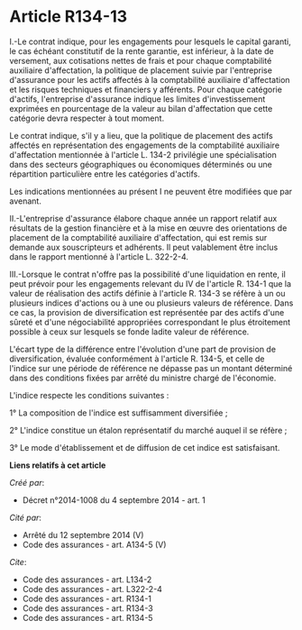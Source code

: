 # Article R134-13

I.-Le contrat indique, pour les engagements pour lesquels le capital garanti, le cas échéant constitutif de la rente
garantie, est inférieur, à la date de versement, aux cotisations nettes de frais et pour chaque comptabilité auxiliaire
d'affectation, la politique de placement suivie par l'entreprise d'assurance pour les actifs affectés à la comptabilité
auxiliaire d'affectation et les risques techniques et financiers y afférents. Pour chaque catégorie d'actifs, l'entreprise
d'assurance indique les limites d'investissement exprimées en pourcentage de la valeur au bilan d'affectation que cette
catégorie devra respecter à tout moment. 

Le contrat indique, s'il y a lieu, que la politique de placement des actifs affectés en représentation des engagements de la
comptabilité auxiliaire d'affectation mentionnée à l'article L. 134-2 privilégie une spécialisation dans des secteurs
géographiques ou économiques déterminés ou une répartition particulière entre les catégories d'actifs. 

Les indications mentionnées au présent I ne peuvent être modifiées que par avenant. 

II.-L'entreprise d'assurance élabore chaque année un rapport relatif aux résultats de la gestion financière et à la mise en
œuvre des orientations de placement de la comptabilité auxiliaire d'affectation, qui est remis sur demande aux souscripteurs
et adhérents. Il peut valablement être inclus dans le rapport mentionné à l'article L. 322-2-4. 

III.-Lorsque le contrat n'offre pas la possibilité d'une liquidation en rente, il peut prévoir pour les engagements relevant
du IV de l'article R. 134-1 que la valeur de réalisation des actifs définie à l'article R. 134-3 se réfère à un ou plusieurs
indices d'actions ou à une ou plusieurs valeurs de référence. Dans ce cas, la provision de diversification est représentée
par des actifs d'une sûreté et d'une négociabilité appropriées correspondant le plus étroitement possible à ceux sur lesquels
se fonde ladite valeur de référence. 

L'écart type de la différence entre l'évolution d'une part de provision de diversification, évaluée conformément à l'article
R. 134-5, et celle de l'indice sur une période de référence ne dépasse pas un montant déterminé dans des conditions fixées
par arrêté du ministre chargé de l'économie. 

L'indice respecte les conditions suivantes : 

1° La composition de l'indice est suffisamment diversifiée ; 

2° L'indice constitue un étalon représentatif du marché auquel il se réfère ; 

3° Le mode d'établissement et de diffusion de cet indice est satisfaisant.

**Liens relatifs à cet article**

_Créé par_:

  - Décret n°2014-1008 du 4 septembre 2014 - art. 1

_Cité par_:

  - Arrêté du 12 septembre 2014 (V)
  - Code des assurances - art. A134-5 (V)

_Cite_:

  - Code des assurances - art. L134-2
  - Code des assurances - art. L322-2-4
  - Code des assurances - art. R134-1
  - Code des assurances - art. R134-3
  - Code des assurances - art. R134-5
